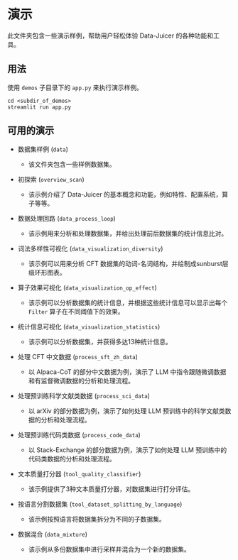 # 演示

此文件夹包含一些演示样例，帮助用户轻松体验 Data-Juicer 的各种功能和工具。

## 用法

使用 `demos` 子目录下的 `app.py` 来执行演示样例。

```shell
cd <subdir_of_demos>
streamlit run app.py
```

## 可用的演示

- 数据集样例 (`data`)
  - 该文件夹包含一些样例数据集。

- 初探索 (`overview_scan`)
  - 该示例介绍了 Data-Juicer 的基本概念和功能，例如特性、配置系统，算子等等。

- 数据处理回路 (`data_process_loop`)
  - 该示例用来分析和处理数据集，并给出处理前后数据集的统计信息比对。

- 词法多样性可视化 (`data_visualization_diversity`)
  - 该示例可以用来分析 CFT 数据集的动词-名词结构，并绘制成sunburst层级环形图表。

- 算子效果可视化 (`data_visualization_op_effect`)
  - 该示例可以分析数据集的统计信息，并根据这些统计信息可以显示出每个 `Filter` 算子在不同阈值下的效果。

- 统计信息可视化 (`data_visualization_statistics`)
  - 该示例可以分析数据集，并获得多达13种统计信息。

- 处理 CFT 中文数据 (`process_sft_zh_data`)
  - 以 Alpaca-CoT 的部分中文数据为例，演示了 LLM 中指令跟随微调数据和有监督微调数据的分析和处理流程。

- 处理预训练科学文献类数据 (`process_sci_data`)
  - 以 arXiv 的部分数据为例，演示了如何处理 LLM 预训练中的科学文献类数据的分析和处理流程。

- 处理预训练代码类数据 (`process_code_data`)
  - 以 Stack-Exchange 的部分数据为例，演示了如何处理 LLM 预训练中的代码类数据的分析和处理流程。

- 文本质量打分器 (`tool_quality_classifier`)
  - 该示例提供了3种文本质量打分器，对数据集进行打分评估。

- 按语言分割数据集 (`tool_dataset_splitting_by_language`)
  - 该示例按照语言将数据集拆分为不同的子数据集。

- 数据混合 (`data_mixture`)
  - 该示例从多份数据集中进行采样并混合为一个新的数据集。